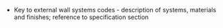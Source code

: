 - Key to external wall systems codes - description of systems, materials and finishes; reference to specification section